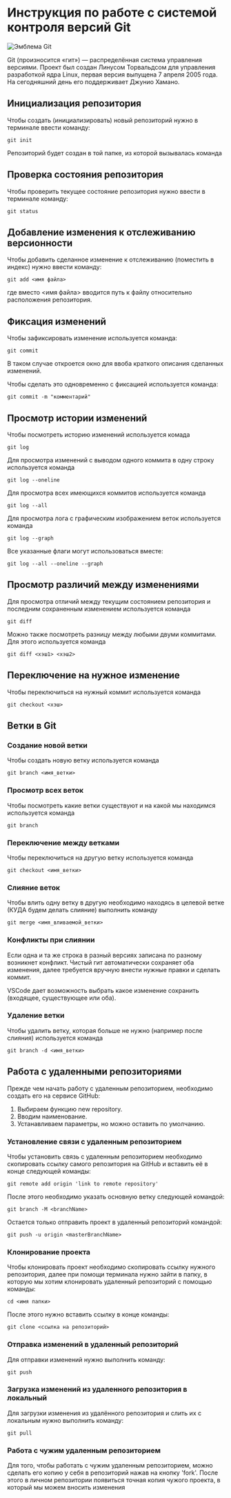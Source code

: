 # **Инструкция по работе с системой контроля версий Git**

![Эмблема Git](git.jpg)

Git (произносится «гит») — распределённая система управления версиями. Проект был создан Линусом Торвальдсом для управления разработкой ядра Linux, первая версия выпущена 7 апреля 2005 года. На сегодняшний день его поддерживает Джунио Хамано.

## Инициализация репозитория

Чтобы создать (инициализировать) новый репозиторий нужно в терминале ввести команду:

    git init

Репозиторий будет создан в той папке, из которой вызывалась команда

## Проверка состояния репозитория

Чтобы проверить текущее состояние репозитория нужно ввести в терминале команду:

    git status

## Добавление изменения к отслеживанию версионности

Чтобы добавить сделанное изменение к отслеживанию (поместить в индекс) нужно ввести команду:

    git add <имя файла>

где вместо <имя файла> вводится путь к файлу относительно расположения репозитория.

## Фиксация изменений

Чтобы зафиксировать изменение используется команда:

    git commit

В таком случае откроется окно для ввоба краткого описания сделанных изменений.

Чтобы сделать это одновременно с фиксацией используется команда:

    git commit -m "комментарий"

## Просмотр истории изменений

Чтобы посмотреть историю изменений используется комада

    git log

Для просмотра изменений с выводом одного коммита в одну строку используется команда

    git log --oneline

Для просмотра всех имеющихся коммитов используется команда

    git log --all

Для просмотра лога с графическим изображением веток используется команда

    git log --graph

Все указанные флаги могут использоваться вместе:

    git log --all --oneline --graph

## Просмотр различий между изменениями

Для просмотра отличий между текущим состоянием репозитория и последним сохраненным изменением используется команда

    git diff

Можно также посмотреть разницу между любыми двуми коммитами. Для этого используется команда

    git diff <хэш1> <хэш2>

## Переключение на нужное изменение

Чтобы переключиться на нужный коммит используется команда

    git checkout <хэш>

## Ветки в Git

### Создание новой ветки

Чтобы создать новую ветку используется команда

    git branch <имя_ветки>

### Просмотр всех веток

Чтобы посмотреть какие ветки существуют и на какой мы находимся используется команда

    git branch

### Переключение между ветками

Чтобы переключиться на другую ветку используется команда

    git checkout <имя_ветки>

### Слияние веток

Чтобы влить одну ветку в другую необходимо находясь в целевой ветке (КУДА будем делать слияние) выполнить команду

    git merge <имя_вливаемой_ветки>

### Конфликты при слиянии

Если одна и та же строка в разный версиях записана по разному возникнет конфликт.
Чистый гит автоматически сохраняет оба изменения, далее требуется вручную внести нужные правки и сделать коммит.

VSСode дает возможность выбрать какое изменение сохранить (входящее, существующее или оба).

### Удаление ветки

Чтобы удалить ветку, которая больше не нужно (например после слияния) используется команда

    git branch -d <имя_ветки>

## Работа с удаленными репозиториями

Прежде чем начать работу с удаленным репозиторием, необходимо создать его на сервисе GitHub:

1. Выбираем функцию new repository. 
2. Вводим наименование.
3. Устанавливаем параметры, но можно оставить по умолчанию.

### Установление связи с удаленным репозиторием

Чтобы установить связь с удаленным репозиторием необходимо скопировать ссылку самого репозитория на GitHub и вставить её в конце следующей команды:
    
    git remote add origin 'link to remote repository'

После этого необходимо указать основную ветку следующей командой:

    git branch -M <branchName> 

Остается только отправить проект в удаленный репозиторий командой:

    git push -u origin <masterBranchName>
    
### Клонирование проекта

Чтобы клонировать проект необходимо скопировать ссылку нужного репозитория, далее при помощи терминала нужно зайти в папку, в которую мы хотим клонировать удаленный репозиторий с помощью команды:

    cd <имя папки>

После этого нужно вставить ссылку в конце команды:

    git clone <ссылка на репозиторий>

### Отправка изменений в удаленный репозиторий

Для отправки изменений нужно выполнить команду:

    git push

### Загрузка изменений из удаленного репозитория в локальный

Для загрузки изменения из удалённого репозитория и слить их с локальным нужно выполнить команду:

    git pull

### Работа с чужим удаленным репозиторием

Для того, чтобы работать с чужим удаленным репозиторием, можно сделать его копию у себя в репозиторий нажав на кнопку 'fork'. После этого в личном репозитории появиться точная копия чужого проекта, в который мы можем вносить изменения